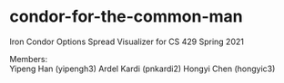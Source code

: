 # condor-for-the-common-man
Iron Condor Options Spread Visualizer for CS 429 Spring 2021

Members:  
Yipeng Han (yipengh3)
Ardel Kardi (pnkardi2)
Hongyi Chen (hongyic3) 
